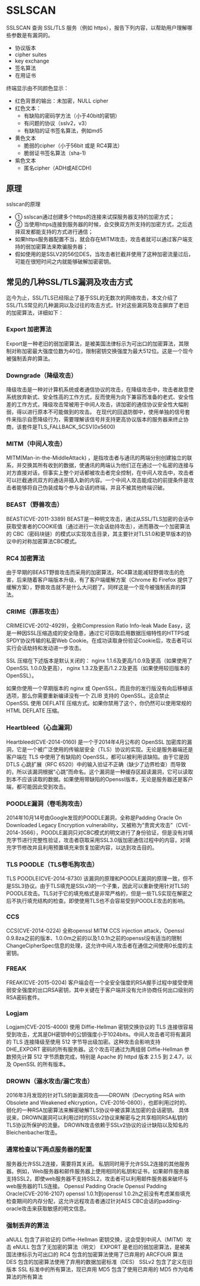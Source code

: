 # SSLSCAN 

SSLSCAN 查询 SSL/TLS 服务（例如 https），报告下列内容，以帮助用户理解哪些参数是有漏洞的。
- 协议版本
- cipher suites
- key exchange
- 签名算法
- 在用证书

终端显示由不同颜色显示：
- 红色背景的输出：未加密，NULL cipher
- 红色文本：
  - 有缺陷的密码学方法（小于40bit的密钥）
  - 有问题的协议（sslv2，v3）
  - 有缺陷的证书签名算法，例如md5
- 黄色文本
  - 脆弱的cipher（小于56bit 或是 RC4算法）
  - 脆弱证书签名算法（sha-1)
- 紫色文本
  - 匿名cipher（ADH或AECDH)

## 原理
sslscan的原理
- ① sslscan通过创建多个https的连接来试探服务器支持的加密方式；
- ② 当使用https连接到服务器的时候，会交换双方所支持的加密方式，之后选择双发都能支持的方式进行通信；
- 如果https服务器配置不当，就会存在MITM攻击，攻击者就可以通过客户端支持的弱加密算法来欺骗服务器；
- 假如使用的是SSLV2的56位DES，当攻击者拦截并使用了这种加密流量过后，可能在很短时间之内就能够破解加密密钥。


## 常见的几种SSL/TLS漏洞及攻击方式


迄今为止，SSL/TLS已经阻止了基于SSL的无数次的网络攻击，本文介绍了SSL/TLS常见的几种漏洞以及过往的攻击方式，针对这些漏洞及攻击摒弃了老旧的加密算法，详细如下：


### Export 加密算法
Export是一种老旧的弱加密算法，是被美国法律标示为可出口的加密算法，其限制对称加密最大强度位数为40位，限制密钥交换强度为最大512位。这是一个现今被强制丢弃的算法。

### Downgrade（降级攻击）
降级攻击是一种对计算机系统或者通信协议的攻击，在降级攻击中，攻击者故意使系统放弃新式、安全性高的工作方式，反而使用为向下兼容而准备的老式、安全性差的工作方式，降级攻击常被用于中间人攻击，讲加密的通信协议安全性大幅削弱，得以进行原本不可能做到的攻击。 在现代的回退防御中，使用单独的信号套件来指示自愿降级行为，需要理解该信号并支持更高协议版本的服务器来终止协商，该套件是TLS_FALLBACK_SCSV(0x5600)

### MITM（中间人攻击）
MITM(Man-in-the-MiddleAttack) ，是指攻击者与通讯的两端分别创建独立的联系，并交换其所有收到的数据，使通讯的两端认为他们正在通过一个私密的连接与对方直接对话，但事实上整个对话都被攻击者完全控制，在中间人攻击中，攻击者可以拦截通讯双方的通话并插入新的内容。一个中间人攻击能成功的前提条件是攻击者能够将自己伪装成每个参与会话的终端，并且不被其他终端识破。

### BEAST（野兽攻击）
BEAST(CVE-2011-3389) BEAST是一种明文攻击，通过从SSL/TLS加密的会话中获取受害者的COOKIE值（通过进行一次会话劫持攻击），进而篡改一个加密算法的 CBC（密码块链）的模式以实现攻击目录，其主要针对TLS1.0和更早版本的协议中的对称加密算法CBC模式。

### RC4 加密算法
由于早期的BEAST野兽攻击而采用的加密算法，RC4算法能减轻野兽攻击的危害，后来随着客户端版本升级，有了客户端缓解方案（Chrome 和 Firefox 提供了缓解方案），野兽攻击就不是什么大问题了。同样这是一个现今被强制丢弃的算法。

### CRIME（罪恶攻击）
CRIME(CVE-2012-4929)，全称Compression Ratio Info-leak Made Easy，这是一种因SSL压缩造成的安全隐患，通过它可窃取启用数据压缩特性的HTTPS或SPDY协议传输的私密Web Cookie。在成功读取身份验证Cookie后，攻击者可以实行会话劫持和发动进一步攻击。

SSL 压缩在下述版本是默认关闭的： nginx 1.1.6及更高/1.0.9及更高（如果使用了 OpenSSL 1.0.0及更高）， nginx 1.3.2及更高/1.2.2及更高（如果使用较旧版本的 OpenSSL）。

如果你使用一个早期版本的 nginx 或 OpenSSL，而且你的发行版没有向后移植该选项，那么你需要重新编译没有一个 ZLIB 支持的 OpenSSL。这会禁止 OpenSSL 使用 DEFLATE 压缩方式。如果你禁用了这个，你仍然可以使用常规的 HTML DEFLATE 压缩。

### Heartbleed（心血漏洞）
Heartbleed(CVE-2014-0160) 是一个于2014年4月公布的 OpenSSL 加密库的漏洞，它是一个被广泛使用的传输层安全（TLS）协议的实现。无论是服务器端还是客户端在 TLS 中使用了有缺陷的 OpenSSL，都可以被利用该缺陷。由于它是因 DTLS 心跳扩展（RFC 6520）中的输入验证不正确（缺少了边界检查）而导致的，所以该漏洞根据“心跳”而命名。这个漏洞是一种缓存区超读漏洞，它可以读取到本不应该读取的数据。如果使用带缺陷的Openssl版本，无论是服务器还是客户端，都可能因此受到攻击。

### POODLE漏洞（卷毛狗攻击）
2014年10月14号由Google发现的POODLE漏洞，全称是Padding Oracle On Downloaded Legacy Encryption vulnerability，又被称为“贵宾犬攻击”（CVE-2014-3566），POODLE漏洞只对CBC模式的明文进行了身份验证，但是没有对填充字节进行完整性验证，攻击者窃取采用SSL3.0版加密通信过程中的内容，对填充字节修改并且利用预置填充来恢复加密内容，以达到攻击目的。

### TLS POODLE（TLS卷毛狗攻击）
TLS POODLE(CVE-2014-8730) 该漏洞的原理和POODLE漏洞的原理一致，但不是SSL3协议。由于TLS填充是SSLv3的一个子集，因此可以重新使用针对TLS的POODLE攻击。TLS对于它的填充格式是非常严格的，但是一些TLS实现在解密之后不执行填充结构的检查。即使使用TLS也不会容易受到POODLE攻击的影响。

### CCS
CCS(CVE-2014-0224) 全称openssl MITM CCS injection attack，Openssl 0.9.8za之前的版本、1.0.0m之前的以及1.0.1h之前的openssl没有适当的限制ChangeCipherSpec信息的处理，这允许中间人攻击者在通信之间使用0长度的主密钥。

### FREAK
FREAK(CVE-2015-0204) 客户端会在一个全安全强度的RSA握手过程中接受使用弱安全强度的出口RSA密钥，其中关键在于客户端并没有允许协商任何出口级别的RSA密码套件。

### Logjam
Logjam(CVE-2015-4000) 使用 Diffie-Hellman 密钥交换协议的 TLS 连接很容易受到攻击，尤其是DH密钥中的公钥强度小于1024bits。中间人攻击者可将有漏洞的 TLS 连接降级至使用 512 字节导出级加密。这种攻击会影响支持 DHE_EXPORT 密码的所有服务器。这个攻击可通过为两组弱 Diffie-Hellman 参数预先计算 512 字节质数完成，特别是 Apache 的 httpd 版本 2.1.5 到 2.4.7，以及 OpenSSL 的所有版本。

### DROWN（溺水攻击/溺亡攻击）
2016年3月发现的针对TLS的新漏洞攻击——DROWN（Decrypting RSA with Obsolete and Weakened eNcryption，CVE-2016-0800），也即利用过时的、弱化的一种RSA加密算法来解密破解TLS协议中被该算法加密的会话密钥。 具体说来，DROWN漏洞可以利用过时的SSLv2协议来解密与之共享相同RSA私钥的TLS协议所保护的流量。 DROWN攻击依赖于SSLv2协议的设计缺陷以及知名的Bleichenbacher攻击。

### 通常检查以下两点服务器的配置

服务器允许SSL2连接，需要将其关闭。
私钥同时用于允许SSL2连接的其他服务器。例如，Web服务器和邮件服务器上使用相同的私钥和证书，如果邮件服务器支持SSL2，即使web服务器不支持SSL2，攻击者可以利用邮件服务器来破坏与web服务器的TLS连接。
Openssl Padding Oracle
Openssl Padding Oracle(CVE-2016-2107) openssl 1.0.1t到openssl 1.0.2h之前没有考虑某些填充检查期间的内存分配，这允许远程攻击者通过针对AES CBC会话的padding-oracle攻击来获取敏感的明文信息。

### 强制丢弃的算法
aNULL 包含了非验证的 Diffie-Hellman 密钥交换，这会受到中间人（MITM）攻击
eNULL 包含了无加密的算法（明文）
EXPORT 是老旧的弱加密算法，是被美国法律标示为可出口的
RC4 包含的加密算法使用了已弃用的 ARCFOUR 算法
DES 包含的加密算法使用了弃用的数据加密标准（DES）
SSLv2 包含了定义在旧版本 SSL 标准中的所有算法，现已弃用
MD5 包含了使用已弃用的 MD5 作为哈希算法的所有算法